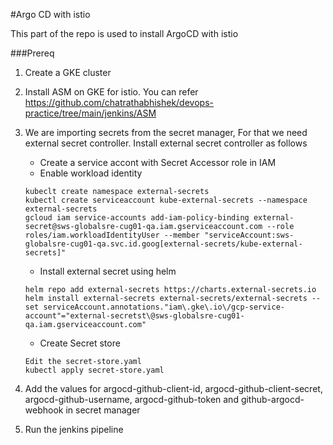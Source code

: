 #Argo CD with istio

This part of the repo is used to install ArgoCD with istio

###Prereq

1. Create a GKE cluster
2. Install ASM on GKE for istio. You can refer https://github.com/chatrathabhishek/devops-practice/tree/main/jenkins/ASM
3. We are importing secrets from the secret manager, For that we need external secret controller. Install external secret controller as follows
    - Create a service accont with Secret Accessor role in IAM
    - Enable workload identity
    ```
    kubeclt create namespace external-secrets
    kubectl create serviceaccount kube-external-secrets --namespace external-secrets
    gcloud iam service-accounts add-iam-policy-binding external-secret@sws-globalsre-cug01-qa.iam.gserviceaccount.com --role roles/iam.workloadIdentityUser --member "serviceAccount:sws-globalsre-cug01-qa.svc.id.goog[external-secrets/kube-external-secrets]"
    ```
    - Install external secret using helm
    ```
    helm repo add external-secrets https://charts.external-secrets.io
    helm install external-secrets external-secrets/external-secrets --set serviceAccount.annotations."iam\.gke\.io\/gcp-service-account"="external-secretst\@sws-globalsre-cug01-qa.iam.gserviceaccount.com"
    ```
    - Create Secret store
    
    ```
    Edit the secret-store.yaml
    kubectl apply secret-store.yaml

4. Add the values for argocd-github-client-id, argocd-github-client-secret, argocd-github-username, argocd-github-token and github-argocd-webhook in secret manager
5. Run the jenkins pipeline

